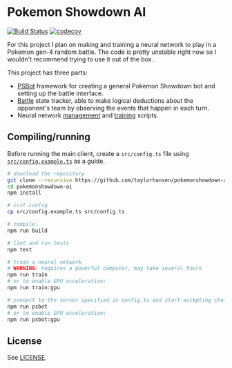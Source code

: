 # Pokemon Showdown AI
[![Build Status](https://travis-ci.org/taylorhansen/pokemonshowdown-ai.svg?branch=master)](https://travis-ci.org/taylorhansen/pokemonshowdown-ai)
[![codecov](https://codecov.io/gh/taylorhansen/pokemonshowdown-ai/branch/master/graph/badge.svg)](https://codecov.io/gh/taylorhansen/pokemonshowdown-ai)

For this project I plan on making and training a neural network to play in a Pokemon gen-4 random battle.
The code is pretty unstable right now so I wouldn't recommend trying to use it out of the box.

This project has three parts:
* [PSBot](/src/psbot) framework for creating a general Pokemon Showdown bot and setting up the battle interface.
* [Battle](/src/psbot/handlers/battle) state tracker, able to make logical deductions about the opponent's team by observing the events that happen in each turn.
* Neural network [management](/src/psbot/handlers/battle/ai) and [training](/src/train) scripts.

## Compiling/running
Before running the main client, create a `src/config.ts` file using [`src/config.example.ts`](/src/config.example.ts) as a guide.

```sh
# download the repository
git clone --recursive https://github.com/taylorhansen/pokemonshowdown-ai
cd pokemonshowdown-ai
npm install

# init config
cp src/config.example.ts src/config.ts

# compile
npm run build

# lint and run tests
npm test

# train a neural network
# WARNING: requires a powerful computer, may take several hours
npm run train
# or to enable GPU acceleration:
npm run train:gpu

# connect to the server specified in config.ts and start accepting challenges
npm run psbot
# or to enable GPU acceleration:
npm run psbot:gpu
```

## License
See [LICENSE](/LICENSE).
